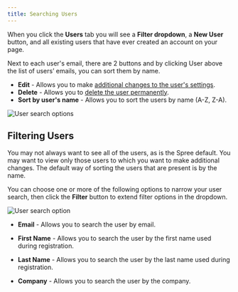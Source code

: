 ```yaml
---
title: Searching Users
---
```


When you click the **Users** tab you will see a **Filter dropdown**, a **New User** button, and all existing users that have ever created an account on your page.

Next to each user's email, there are 2 buttons and by clicking User above the list of users’ emails, you can sort them by name.

* **Edit** - Allows you to make [additional changes to the user's settings](/user/users/editing_users.html).
* **Delete** - Allows you to [delete the user permanently](/user/users/deleting_users.html).
* **Sort by user's name** - Allows you to sort the users by name (A-Z, Z-A).

![User search options](../../../images/user/users/users_tab.jpg)

## Filtering Users

You may not always want to see all of the users, as is the Spree default. You may want to view only those users to which you want to make additional changes. The default way of sorting the users that are present is by the name.

You can choose one or more of the following options to narrow your user search, then click the **Filter** button to extend filter options in the dropdown.

![User search option](../../../images/user/users/users_search_option.jpg)

* **Email** - Allows you to search the user by email.

* **First Name** - Allows you to search the user by the first name used during registration.

* **Last Name** - Allows you to search the user by the last name used during registration.

* **Company** - Allows you to search the user by the company.
